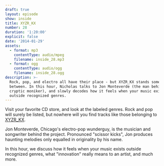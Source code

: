 ```yaml
---
draft: true
layout: episode
show: inside
title: XYZR_KX
number: 28
duration: '1:20:00'
explicit: false
date: '2014-01-29'
assets:
  - format: mp3
    contentType: audio/mpeg
    filename: inside_28.mp3
  - format: ogg
    contentType: audio/ogg
    filename: inside_28.ogg
description: >-
  Rock, pop, and electro all have their place - but XYZR_KX stands somewhere in
  between. In this hour, Nicholas talks to Jon Monteverde (the man behind the
  cryptic moniker), and slowly decodes how it feels when your music exists
  outside recognized genres.
---
```

Visit your favorite CD store, and look at the labeled genres. Rock and pop will surely be listed, but nowhere will you find tracks like those belonging to [XYZR_KX](http://xyzrkx.com).

Jon Monteverde, Chicago's electro-pop wunderguy, is the musician and songwriter behind the project. Pronounced "scissor kicks", Jon produces haunting melodies only equalled in originality by his name.

In this hour, we discuss how it feels when your music exists outside recognized genres, what "innovation" really means to an artist, and much more.